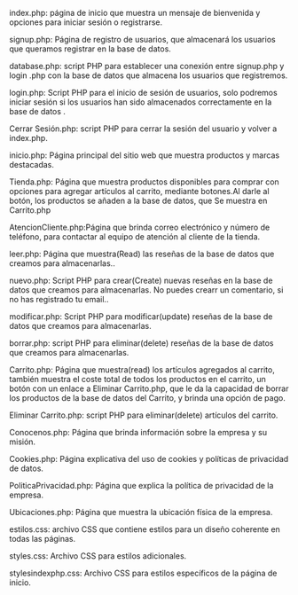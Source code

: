 index.php: página de inicio que muestra un mensaje de bienvenida y opciones para iniciar sesión o registrarse.

signup.php: Página de registro de usuarios, que almacenará los usuarios que queramos registrar en la base de datos.

database.php: script PHP para establecer una conexión entre signup.php y login .php con la base de datos que almacena los usuarios que registremos.

login.php: Script PHP para el inicio de sesión de usuarios, solo podremos iniciar sesión si los usuarios han sido almacenados correctamente en la base de datos .

Cerrar Sesión.php: script PHP para cerrar la sesión del usuario y volver a index.php.

inicio.php: Página principal del sitio web que muestra productos y marcas destacadas.

Tienda.php: Página que muestra productos disponibles para comprar con opciones para agregar artículos al carrito, mediante botones.Al darle al botón, los productos se añaden a la base de datos, que Se muestra en Carrito.php

AtencionCliente.php:Página que brinda correo electrónico y número de teléfono, para contactar al equipo de atención al cliente de la tienda.

leer.php: Página que muestra(Read) las reseñas de la base de datos que creamos para almacenarlas..

nuevo.php: Script PHP para crear(Create) nuevas reseñas en la base de datos que creamos para almacenarlas. No puedes crearr un comentario, si no has registrado tu email..

modificar.php: Script PHP para modificar(update) reseñas de la base de datos que creamos para almacenarlas.

borrar.php: script PHP para eliminar(delete) reseñas de la base de datos que creamos para almacenarlas.

Carrito.php: Página que muestra(read)  los artículos agregados al carrito, también muestra el coste total de todos los productos en el carrito, un botón con un enlace a Eliminar Carrito.php, que le da la capacidad de borrar los productos de la base de datos del Carrito, y brinda una opción de pago.

Eliminar Carrito.php: script PHP para eliminar(delete) artículos del carrito.

Conocenos.php: Página que brinda información sobre la empresa y su misión.

Cookies.php: Página explicativa del uso de cookies y políticas de privacidad de datos.

PoliticaPrivacidad.php: Página que explica la política de privacidad de la empresa.

Ubicaciones.php: Página que muestra la ubicación física de la empresa.

estilos.css: archivo CSS que contiene estilos para un diseño coherente en todas las páginas.

styles.css: Archivo CSS para estilos adicionales.

stylesindexphp.css: Archivo CSS para estilos específicos de la página de inicio.
